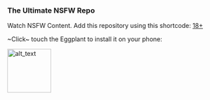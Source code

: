 ### The Ultimate NSFW Repo


Watch NSFW Content. Add this repository using this shortcode: [18+](https://raw.githubusercontent.com/Rowdy-Avocado/18plus-Extensions/builds_staging/repo.json)

~Click~ touch the Eggplant to install it on your phone:

[<img alt="alt_text" width="100px" src="https://discordapp.com/assets/f92a9f8821057c551982b659b268ed8e.svg"/>](https://self-similarity.github.io/http-protocol-redirector?r=cloudstreamrepo://raw.githubusercontent.com/Rowdy-Avocado/18plus-Extensions/builds/repo.json)
